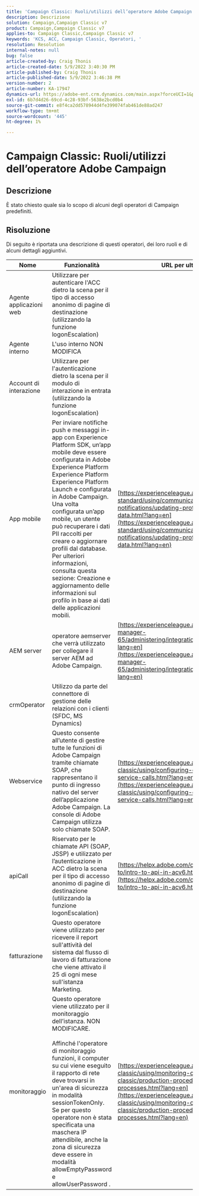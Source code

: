 ```yaml
---
title: 'Campaign Classic: Ruoli/utilizzi dell’operatore Adobe Campaign'
description: Descrizione
solution: Campaign,Campaign Classic v7
product: Campaign,Campaign Classic v7
applies-to: Campaign Classic,Campaign Classic v7
keywords: 'KCS, ACC, Campaign Classic, Operatori, '
resolution: Resolution
internal-notes: null
bug: false
article-created-by: Craig Thonis
article-created-date: 5/9/2022 3:40:30 PM
article-published-by: Craig Thonis
article-published-date: 5/9/2022 3:46:38 PM
version-number: 2
article-number: KA-17947
dynamics-url: https://adobe-ent.crm.dynamics.com/main.aspx?forceUCI=1&pagetype=entityrecord&etn=knowledgearticle&id=4d055a56-aecf-ec11-a7b5-00224809c196
exl-id: 6b7d4d26-69cd-4c28-93bf-5638e2bcd0b4
source-git-commit: e8f4ca2dd578944d4fe399074fab461de88ad247
workflow-type: tm+mt
source-wordcount: '445'
ht-degree: 1%

---
```


# Campaign Classic: Ruoli/utilizzi dell’operatore Adobe Campaign

## Descrizione

È stato chiesto quale sia lo scopo di alcuni degli operatori di Campaign predefiniti.

## Risoluzione


Di seguito è riportata una descrizione di questi operatori, dei loro ruoli e di alcuni dettagli aggiuntivi.


| <b>Nome</b> | <b>Funzionalità</b> | <b>URL per ulteriori dettagli</b> |
| --- | --- | --- |
| Agente applicazioni web | Utilizzare per autenticare l&#39;ACC dietro la scena per il tipo di accesso anonimo di pagine di destinazione (utilizzando la funzione logonEscalation) |   |
| Agente interno | L&#39;uso interno NON MODIFICA |   |
| Account di interazione | Utilizzare per l&#39;autenticazione dietro la scena per il modulo di interazione in entrata (utilizzando la funzione logonEscalation) |   |
| App mobile | Per inviare notifiche push e messaggi in-app con Experience Platform SDK, un’app mobile deve essere configurata in Adobe Experience Platform Experience Platform Experience Platform Launch e configurata in Adobe Campaign.<br>  Una volta configurata un’app mobile, un utente può recuperare i dati PII raccolti per creare o aggiornare profili dal database. Per ulteriori informazioni, consulta questa sezione: Creazione e aggiornamento delle informazioni sul profilo in base ai dati delle applicazioni mobili. | [https://experienceleague.adobe.com/docs/campaign-standard/using/communication-channels/push-notifications/updating-profile-with-mobile-app-data.html?lang=en](https://experienceleague.adobe.com/docs/campaign-standard/using/communication-channels/push-notifications/updating-profile-with-mobile-app-data.html?lang=en) |
| AEM server | operatore aemserver che verrà utilizzato per collegare il server AEM ad Adobe Campaign. | [https://experienceleague.adobe.com/docs/experience-manager-65/administering/integration/campaignonpremise.html?lang=en](https://experienceleague.adobe.com/docs/experience-manager-65/administering/integration/campaignonpremise.html?lang=en) |
| crmOperator | Utilizzo da parte del connettore di gestione delle relazioni con i clienti (SFDC, MS Dynamics) |   |
| Webservice | Questo consente all’utente di gestire tutte le funzioni di Adobe Campaign tramite chiamate SOAP, che rappresentano il punto di ingresso nativo del server dell’applicazione Adobe Campaign. La console di Adobe Campaign utilizza solo chiamate SOAP. | [https://experienceleague.adobe.com/docs/campaign-classic/using/configuring-campaign-classic/api/web-service-calls.html?lang=en](https://experienceleague.adobe.com/docs/campaign-classic/using/configuring-campaign-classic/api/web-service-calls.html?lang=en) |
| apiCall | Riservato per le chiamate API (SOAP, JSSP) e utilizzato per l’autenticazione in ACC dietro la scena per il tipo di accesso anonimo di pagine di destinazione (utilizzando la funzione logonEscalation) | [https://helpx.adobe.com/campaign/classic/how-to/intro-to-api-in-acv6.html](https://helpx.adobe.com/campaign/classic/how-to/intro-to-api-in-acv6.html) |
| fatturazione | Questo operatore viene utilizzato per ricevere il report sull&#39;attività del sistema dal flusso di lavoro di fatturazione che viene attivato il 25 di ogni mese sull&#39;istanza Marketing. |   |
| monitoraggio | Questo operatore viene utilizzato per il monitoraggio dell’istanza. NON MODIFICARE. <br><br>  Affinché l&#39;operatore di monitoraggio funzioni, il computer su cui viene eseguito il rapporto di rete deve trovarsi in un&#39;area di sicurezza in modalità sessionTokenOnly. Se per questo operatore non è stata specificata una maschera IP attendibile, anche la zona di sicurezza deve essere in modalità allowEmptyPassword e allowUserPassword . | [https://experienceleague.adobe.com/docs/campaign-classic/using/monitoring-campaign-classic/production-procedures/monitoring-processes.html?lang=en](https://experienceleague.adobe.com/docs/campaign-classic/using/monitoring-campaign-classic/production-procedures/monitoring-processes.html?lang=en) |
